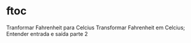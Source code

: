 # ftoc
Tranformar Fahrenheit para Celcius
Transformar Fahrenheit em Celcius; Entender entrada e saída parte 2
